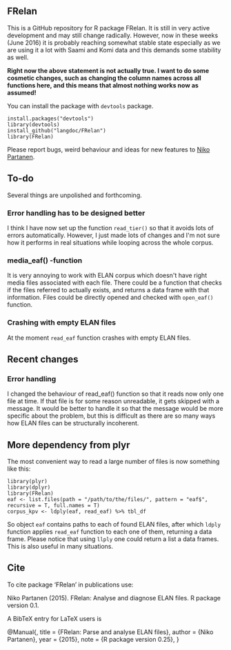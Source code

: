 ## FRelan

This is a GitHub repository for R package FRelan. It is still in very active development and may still change radically. However, now in these weeks (June 2016) it is probably reaching somewhat stable state especially as we are using it a lot with Saami and Komi data and this demands some stability as well.

**Right now the above statement is not actually true. I want to do some cosmetic changes, such as changing the column names across all functions here, and this means that almost nothing works now as assumed!**

You can install the package with `devtools` package.

    install.packages("devtools")
    library(devtools)
    install_github("langdoc/FRelan")
    library(FRelan)

Please report bugs, weird behaviour and ideas for new features to [Niko Partanen](nikotapiopartanen@gmail.com).

## To-do

Several things are unpolished and forthcoming.

### Error handling has to be designed better

I think I have now set up the function `read_tier()` so that it avoids lots of errors automatically. However, I just made lots of changes and I'm not sure how it performs in real situations while looping across the whole corpus.

### media_eaf() -function

It is very annoying to work with ELAN corpus which doesn't have right media files associated with each file. There could be a function that checks if the files referred to actually exists, and returns a data frame with that information. Files could be directly opened and checked with `open_eaf()` function.

### Crashing with empty ELAN files

At the moment `read_eaf` function crashes with empty ELAN files.

## Recent changes

### Error handling

I changed the behaviour of read_eaf() function so that it reads now only one file at time. If that file is for some reason unreadable, it gets skipped with a message. It would be better to handle it so that the message would be more specific about the problem, but this is difficult as there are so many ways how ELAN files can be structurally incoherent.

## More dependency from plyr

The most convenient way to read a large number of files is now something like this:

    library(plyr)
    library(dplyr)
    library(FRelan)
    eaf <- list.files(path = "/path/to/the/files/", pattern = "eaf$", recursive = T, full.names = T)
    corpus_kpv <- ldply(eaf, read_eaf) %>% tbl_df

So object `eaf` contains paths to each of found ELAN files, after which `ldply` function applies `read_eaf` function to each one of them, returning a data frame. Please notice that using `llply` one could return a list a data frames. This is also useful in many situations.

## Cite

To cite package ‘FRelan’ in publications use:

  Niko Partanen (2015). FRelan: Analyse and diagnose ELAN files. R package version 0.1.

A BibTeX entry for LaTeX users is

  @Manual{,
    title = {FRelan: Parse and analyse ELAN files},
    author = {Niko Partanen},
    year = {2015},
    note = {R package version 0.25},
  }
